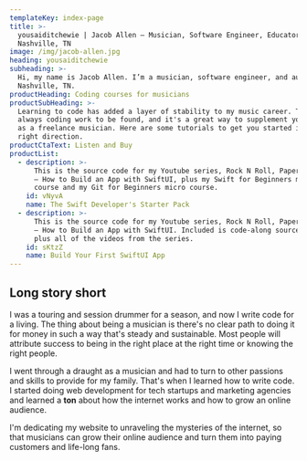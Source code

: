 ```yaml
---
templateKey: index-page
title: >-
  yousaiditchewie | Jacob Allen — Musician, Software Engineer, Educator from
  Nashville, TN
image: /img/jacob-allen.jpg
heading: yousaiditchewie
subheading: >-
  Hi, my name is Jacob Allen. I’m a musician, software engineer, and author from
  Nashville, TN.
productHeading: Coding courses for musicians
productSubHeading: >-
  Learning to code has added a layer of stability to my music career. There's
  always coding work to be found, and it's a great way to supplement your income
  as a freelance musician. Here are some tutorials to get you started in the
  right direction.
productCtaText: Listen and Buy
productList:
  - description: >-
      This is the source code for my Youtube series, Rock N Roll, Paper Scissors
      — How to Build an App with SwiftUI, plus my Swift for Beginners micro
      course and my Git for Beginners micro course.
    id: vNyvA
    name: The Swift Developer's Starter Pack
  - description: >-
      This is the source code for my Youtube series, Rock N Roll, Paper Scissors
      — How to Build an App with SwiftUI. Included is code-along source code,
      plus all of the videos from the series.
    id: sKtzZ
    name: Build Your First SwiftUI App
---
```


## Long story short

I was a touring and session drummer for a season, and now I write code for a living. The thing about being a musician is there's no clear path to doing it for money in such a way that's steady and sustainable. Most people will attribute success to being in the right place at the right time or knowing the right people.

I went through a draught as a musician and had to turn to other passions and skills to provide for my family. That's when I learned how to write code. I started doing web development for tech startups and marketing agencies and learned a **ton** about how the internet works and how to grow an online audience.

I'm dedicating my website to unraveling the mysteries of the internet, so that musicians can grow their online audience and turn them into paying customers and life-long fans.
